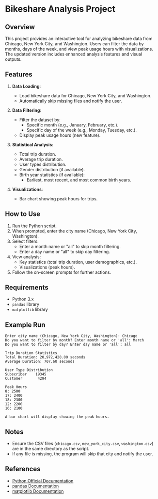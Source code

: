 # Bikeshare Analysis Project

## Overview
This project provides an interactive tool for analyzing bikeshare data from Chicago, New York City, and Washington. Users can filter the data by months, days of the week, and view peak usage hours with visualizations. The updated version includes enhanced analysis features and visual outputs.

## Features
1. **Data Loading**:
   - Load bikeshare data for Chicago, New York City, and Washington.
   - Automatically skip missing files and notify the user.

2. **Data Filtering**:
   - Filter the dataset by:
     - Specific month (e.g., January, February, etc.).
     - Specific day of the week (e.g., Monday, Tuesday, etc.).
   - Display peak usage hours (new feature).

3. **Statistical Analysis**:
   - Total trip duration.
   - Average trip duration.
   - User types distribution.
   - Gender distribution (if available).
   - Birth year statistics (if available):
     - Earliest, most recent, and most common birth years.

4. **Visualizations**:
   - Bar chart showing peak hours for trips.

## How to Use
1. Run the Python script.
2. When prompted, enter the city name (Chicago, New York City, Washington).
3. Select filters:
   - Enter a month name or "all" to skip month filtering.
   - Enter a day name or "all" to skip day filtering.
4. View analysis:
   - Key statistics (total trip duration, user demographics, etc.).
   - Visualizations (peak hours).
5. Follow the on-screen prompts for further actions.

## Requirements
- Python 3.x
- `pandas` library
- `matplotlib` library

## Example Run
```
Enter city name (Chicago, New York City, Washington): Chicago
Do you want to filter by month? Enter month name or 'all': March
Do you want to filter by day? Enter day name or 'all': all

Trip Duration Statistics
Total Duration: 20,972,420.00 seconds
Average Duration: 707.60 seconds

User Type Distribution
Subscriber    19345
Customer       4294

Peak Hours
8: 2500
17: 2400
18: 2300
12: 2200
16: 2100

A bar chart will display showing the peak hours.
```

## Notes
- Ensure the CSV files (`chicago.csv`, `new_york_city.csv`, `washington.csv`) are in the same directory as the script.
- If any file is missing, the program will skip that city and notify the user.

## References
- [Python Official Documentation](https://docs.python.org/3/)
- [pandas Documentation](https://pandas.pydata.org/)
- [matplotlib Documentation](https://matplotlib.org/)

